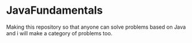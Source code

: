 # JavaFundamentals
Making this repository so that anyone can solve problems based on Java and i will make a category of problems too.
